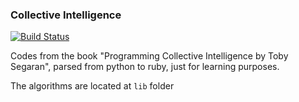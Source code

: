 ### Collective Intelligence

[![Build Status](https://secure.travis-ci.org/juliobetta/collective_intelligence.png)](http://travis-ci.org/juliobetta/collective_intelligence)

Codes from the book "Programming Collective Intelligence by Toby Segaran", parsed from python to ruby,
just for learning purposes.

The algorithms are located at `lib` folder